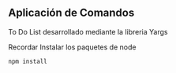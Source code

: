 ## Aplicación de Comandos

 To Do List desarrollado mediante la libreria Yargs

 Recordar Instalar los paquetes de node 

 ```
npm install
 ```